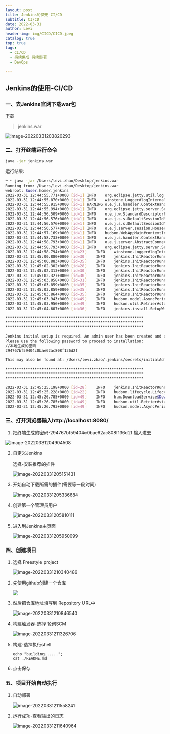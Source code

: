 ```yaml
---
layout: post
title: Jenkins的使用-CI/CD
subtitle: CI/CD
date: 2022-03-31
author: Levi
header-img: img/CICD/CICD.jpeg
catalog: true
top: true
tags:
  - CI/CD
  - 持续集成 持续部署
  - DevOps

---
```




## Jenkins的使用-CI/CD

### 一、去Jenkins官网下载war包

[下载](https://www.jenkins.io/download/)

> jenkins.war

![image-20220331203820293](https://cdn.jsdelivr.net/gh/Levi0219/note-photo/image-20220331203820293.png)



### 二、打开终端运行命令

```bash
java -jar jenkins.war
```



运行结果:

```bash
➜ ~ java -jar /Users/levi.zhao/Desktop/jenkins.war
Running from: /Users/levi.zhao/Desktop/jenkins.war
webroot: $user.home/.jenkins
2022-03-31 12:44:55.771+0000 [id=1]	INFO	org.eclipse.jetty.util.log.Log#initialized: Logging initialized @622ms to org.eclipse.jetty.util.log.JavaUtilLog
2022-03-31 12:44:55.870+0000 [id=1]	INFO	winstone.Logger#logInternal: Beginning extraction from war file
2022-03-31 12:44:55.915+0000 [id=1]	WARNING	o.e.j.s.handler.ContextHandler#setContextPath: Empty contextPath
2022-03-31 12:44:55.994+0000 [id=1]	INFO	org.eclipse.jetty.server.Server#doStart: jetty-9.4.43.v20210629; built: 2021-06-30T11:07:22.254Z; git: 526006ecfa3af7f1a27ef3a288e2bef7ea9dd7e8; jvm 1.8.0_281-b09
2022-03-31 12:44:56.509+0000 [id=1]	INFO	o.e.j.w.StandardDescriptorProcessor#visitServlet: NO JSP Support for /, did not find org.eclipse.jetty.jsp.JettyJspServlet
2022-03-31 12:44:56.576+0000 [id=1]	INFO	o.e.j.s.s.DefaultSessionIdManager#doStart: DefaultSessionIdManager workerName=node0
2022-03-31 12:44:56.576+0000 [id=1]	INFO	o.e.j.s.s.DefaultSessionIdManager#doStart: No SessionScavenger set, using defaults
2022-03-31 12:44:56.577+0000 [id=1]	INFO	o.e.j.server.session.HouseKeeper#startScavenging: node0 Scavenging every 600000ms
2022-03-31 12:44:57.169+0000 [id=1]	INFO	hudson.WebAppMain#contextInitialized: Jenkins home directory: /Users/levi.zhao/.jenkins found at: $user.home/.jenkins
2022-03-31 12:44:58.733+0000 [id=1]	INFO	o.e.j.s.handler.ContextHandler#doStart: Started w.@28d18df5{Jenkins v2.332.1,/,file:///Users/levi.zhao/.jenkins/war/,AVAILABLE}{/Users/levi.zhao/.jenkins/war}
2022-03-31 12:44:58.793+0000 [id=1]	INFO	o.e.j.server.AbstractConnector#doStart: Started ServerConnector@6ea12c19{HTTP/1.1, (http/1.1)}{0.0.0.0:8080}
2022-03-31 12:44:58.793+0000 [id=1]	INFO	org.eclipse.jetty.server.Server#doStart: Started @3645ms
2022-03-31 12:44:58.794+0000 [id=23]	INFO	winstone.Logger#logInternal: Winstone Servlet Engine running: controlPort=disabled
2022-03-31 12:45:00.880+0000 [id=30]	INFO	jenkins.InitReactorRunner$1#onAttained: Started initialization
2022-03-31 12:45:00.883+0000 [id=35]	INFO	jenkins.InitReactorRunner$1#onAttained: Listed all plugins
2022-03-31 12:45:02.302+0000 [id=28]	INFO	jenkins.InitReactorRunner$1#onAttained: Prepared all plugins
2022-03-31 12:45:02.313+0000 [id=30]	INFO	jenkins.InitReactorRunner$1#onAttained: Started all plugins
2022-03-31 12:45:02.327+0000 [id=30]	INFO	jenkins.InitReactorRunner$1#onAttained: Augmented all extensions
2022-03-31 12:45:03.858+0000 [id=31]	INFO	jenkins.InitReactorRunner$1#onAttained: System config loaded
2022-03-31 12:45:03.859+0000 [id=35]	INFO	jenkins.InitReactorRunner$1#onAttained: System config adapted
2022-03-31 12:45:03.859+0000 [id=35]	INFO	jenkins.InitReactorRunner$1#onAttained: Loaded all jobs
2022-03-31 12:45:03.864+0000 [id=35]	INFO	jenkins.InitReactorRunner$1#onAttained: Configuration for all jobs updated
2022-03-31 12:45:03.943+0000 [id=49]	INFO	hudson.model.AsyncPeriodicWork#lambda$doRun$1: Started Download metadata
2022-03-31 12:45:03.956+0000 [id=49]	INFO	hudson.util.Retrier#start: Attempt #1 to do the action check updates server
2022-03-31 12:45:04.607+0000 [id=36]	INFO	jenkins.install.SetupWizard#init:

*************************************************************
*************************************************************
*************************************************************

Jenkins initial setup is required. An admin user has been created and a password generated.
Please use the following password to proceed to installation:
//本地生成的密码
294767bf59404c0bae62ac808f136d2f

This may also be found at: /Users/levi.zhao/.jenkins/secrets/initialAdminPassword

*************************************************************
*************************************************************
*************************************************************

2022-03-31 12:45:25.198+0000 [id=28]	INFO	jenkins.InitReactorRunner$1#onAttained: Completed initialization
2022-03-31 12:45:25.228+0000 [id=22]	INFO	hudson.lifecycle.Lifecycle#onReady: Jenkins is fully up and running
2022-03-31 12:45:26.785+0000 [id=49]	INFO	h.m.DownloadService$Downloadable#load: Obtained the updated data file for hudson.tasks.Maven.MavenInstaller
2022-03-31 12:45:26.785+0000 [id=49]	INFO	hudson.util.Retrier#start: Performed the action check updates server successfully at the attempt #1
2022-03-31 12:45:26.793+0000 [id=49]	INFO	hudson.model.AsyncPeriodicWork#lambda$doRun$1: Finished Download metadata. 22,849 ms
```



### 三、打开浏览器输入http://localhost:8080/

1.  把终端生成的密码-294767bf59404c0bae62ac808f136d2f  输入进去

   ![image-20220331204904508](https://cdn.jsdelivr.net/gh/Levi0219/note-photo/image-20220331204904508-20220331205034176.png)

   
   

2. 自定义Jenkins

   选择-安装推荐的插件

   ![image-20220331205151431](https://cdn.jsdelivr.net/gh/Levi0219/note-photo/image-20220331205151431.png)

   

3. 开始自动下载所需的插件(需要等一段时间)

   ![image-20220331205336684](https://cdn.jsdelivr.net/gh/Levi0219/note-photo/image-20220331205336684.png)

   

   

4. 创建第一个管理员用户

   ![image-20220331205810111](https://cdn.jsdelivr.net/gh/Levi0219/note-photo/image-20220331205810111.png)

   

   

5. 进入到Jenkins主页面

   ![image-20220331205950099](https://cdn.jsdelivr.net/gh/Levi0219/note-photo/image-20220331205950099.png)
   



 

### 四、创建项目

1. 选择 Freestyle project

   ![image-20220331210340486](https://cdn.jsdelivr.net/gh/Levi0219/note-photo/image-20220331210340486.png)
   

2. 先使用github创建一个仓库

   ![](https://cdn.jsdelivr.net/gh/Levi0219/note-photo/image-20220331210547037.png)
   

3. 然后把仓库地址填写到 Repository URL中

   ![image-20220331210846540](https://cdn.jsdelivr.net/gh/Levi0219/note-photo/image-20220331210846540-20220331211152512.png)
   

4. 构建触发器-选择 轮询SCM

   ![image-20220331211326706](https://cdn.jsdelivr.net/gh/Levi0219/note-photo/image-20220331211326706.png)
   

5. 构建-选择执行shell

   ```shell
   echo "building......";
   cat ./README.md
   ```

   

6. 点击保存



### 五、项目开始自动执行

1. 自动部署

   ![image-20220331211558241](https://cdn.jsdelivr.net/gh/Levi0219/note-photo/image-20220331211558241.png)

   

2. 运行成功-查看输出的日志

   ![image-20220331211640964](https://cdn.jsdelivr.net/gh/Levi0219/note-photo/image-20220331211640964.png)

